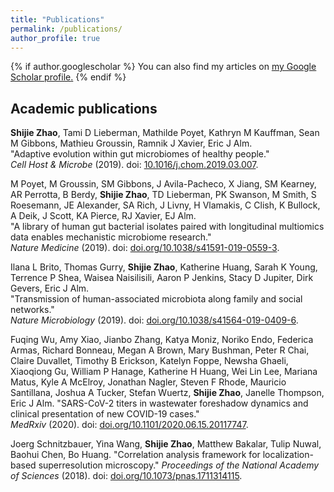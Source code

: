```yaml
---
title: "Publications"
permalink: /publications/
author_profile: true
---
```


{% if author.googlescholar %}
  You can also find my articles on <u><a href="{{author.googlescholar}}">my Google Scholar profile</a>.</u>
{% endif %}



## Academic publications

**Shijie Zhao**, Tami D Lieberman, Mathilde Poyet, Kathryn M Kauffman, Sean M Gibbons, Mathieu Groussin, Ramnik J Xavier, Eric J Alm.  
"Adaptive evolution within gut microbiomes of healthy people."   
_Cell Host & Microbe_ (2019). doi: [10.1016/j.chom.2019.03.007](https://doi.org/10.1016/j.chom.2019.03.007).

M Poyet, M Groussin, SM Gibbons, J Avila-Pacheco, X Jiang, SM Kearney, AR Perrotta, B Berdy, **Shijie Zhao**, TD Lieberman, PK Swanson, M Smith, S Roesemann, JE Alexander, SA Rich, J Livny, H Vlamakis, C Clish, K Bullock, A Deik, J Scott, KA Pierce, RJ Xavier, EJ Alm.  
"A library of human gut bacterial isolates paired with longitudinal multiomics data enables mechanistic microbiome research."   
_Nature Medicine_ (2019). doi: [doi.org/10.1038/s41591-019-0559-3](https://doi.org/10.1038/s41591-019-0559-3).

Ilana L Brito, Thomas Gurry, **Shijie Zhao**, Katherine Huang, Sarah K Young, Terrence P Shea, Waisea Naisilisili, Aaron P Jenkins, Stacy D Jupiter, Dirk Gevers, Eric J Alm.  
"Transmission of human-associated microbiota along family and social networks."   
_Nature Microbiology_ (2019). doi: [doi.org/10.1038/s41564-019-0409-6](https://doi.org/10.1038/s41564-019-0409-6).

Fuqing Wu, Amy Xiao, Jianbo Zhang, Katya Moniz, Noriko Endo, Federica Armas, Richard Bonneau, Megan A Brown, Mary Bushman, Peter R Chai, Claire Duvallet, Timothy B Erickson, Katelyn Foppe, Newsha Ghaeli, Xiaoqiong Gu, William P Hanage, Katherine H Huang, Wei Lin Lee, Mariana Matus, Kyle A McElroy, Jonathan Nagler, Steven F Rhode, Mauricio Santillana, Joshua A Tucker, Stefan Wuertz, **Shijie Zhao**, Janelle Thompson, Eric J Alm.
"SARS-CoV-2 titers in wastewater foreshadow dynamics and clinical presentation of new COVID-19 cases."   
_MedRxiv_ (2020). doi: [doi.org/10.1101/2020.06.15.20117747](https://doi.org/10.1101/2020.06.15.20117747).

Joerg Schnitzbauer, Yina Wang, **Shijie Zhao**, Matthew Bakalar, Tulip Nuwal, Baohui Chen, Bo Huang.
"Correlation analysis framework for localization-based superresolution microscopy."
_Proceedings of the National Academy of Sciences_ (2018). doi: [doi.org/10.1073/pnas.1711314115](https://doi.org/10.1073/pnas.1711314115).
